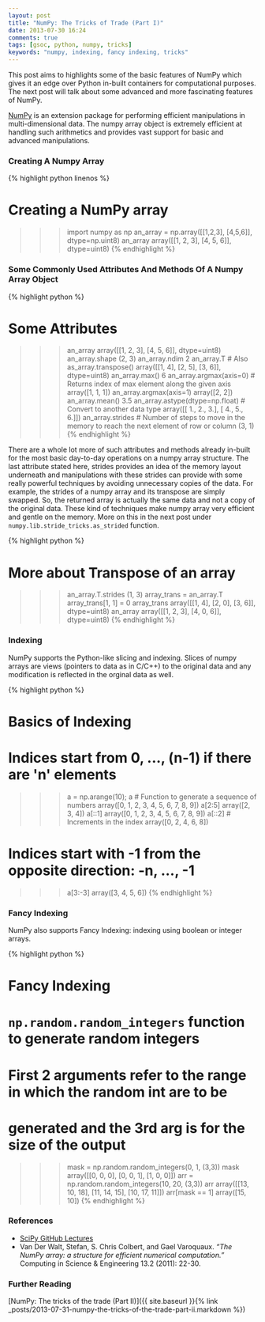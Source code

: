 ```yaml
---
layout: post
title: "NumPy: The Tricks of Trade (Part I)"
date: 2013-07-30 16:24
comments: true
tags: [gsoc, python, numpy, tricks]
keywords: "numpy, indexing, fancy indexing, tricks"
---
```

This post aims to highlights some of the basic features of NumPy which gives it an edge over Python in-built containers for computational purposes. The next post will talk about some advanced and more fascinating features of NumPy.

[NumPy](http://www.numpy.org/) is an extension package for performing efficient manipulations in multi-dimensional data. The numpy array object is extremely efficient at handling such arithmetics and provides vast support for basic and advanced manipulations.

### Creating A Numpy Array

{% highlight python linenos %}
# Creating a NumPy array
>>> import numpy as np
>>> an_array = np.array([[1,2,3], [4,5,6]], dtype=np.uint8)
>>> an_array
array([[1, 2, 3],
       [4, 5, 6]], dtype=uint8)
{% endhighlight %}

### Some Commonly Used Attributes And Methods Of A Numpy Array Object
{% highlight python %}
# Some Attributes
>>> an_array
array([[1, 2, 3],
       [4, 5, 6]], dtype=uint8)
>>> an_array.shape
(2, 3)
>>> an_array.ndim
2
>>> an_array.T # Also as_array.transpose()
array([[1, 4],
       [2, 5],
       [3, 6]], dtype=uint8)
>>> an_array.max()
6
>>> an_array.argmax(axis=0) # Returns index of max element along the given axis
array([1, 1, 1])
>>> an_array.argmax(axis=1)
array([2, 2])
>>> an_array.mean()
3.5
>>> an_array.astype(dtype=np.float) # Convert to another data type
array([[ 1., 2., 3.],
       [ 4., 5., 6.]])
>>> an_array.strides # Number of steps to move in the memory to reach the next element of row or column
(3, 1)
{% endhighlight %}

There are a whole lot more of such attributes and methods already
in-built for the most basic day-to-day operations on a numpy array
structure. The last attribute stated here, strides provides an idea of
the memory layout underneath and manipulations with these strides can
provide with some really powerful techniques by avoiding unnecessary
copies of the data. For example, the strides of a numpy array and its
transpose are simply swapped. So, the returned array is actually the
same data and not a copy of the original data. These kind of
techniques make numpy array very efficient and gentle on the
memory. More on this in the next post under
`numpy.lib.stride_tricks.as_strided` function.

{% highlight python %}
# More about Transpose of an array
>>> an_array.T.strides
(1, 3)
>>> array_trans = an_array.T
>>> array_trans[1, 1] = 0
>>> array_trans
array([[1, 4],
       [2, 0],
       [3, 6]], dtype=uint8)
>>> an_array
array([[1, 2, 3],
       [4, 0, 6]], dtype=uint8)
{% endhighlight %}

### Indexing

NumPy supports the Python-like slicing and indexing. Slices of numpy arrays are views (pointers to data as in C/C++) to the original data and any modification is reflected in the orginal data as well.

{% highlight python %}
# Basics of Indexing
# Indices start from 0, ..., (n-1) if there are 'n' elements
>>> a = np.arange(10); a # Function to generate a sequence of numbers
array([0, 1, 2, 3, 4, 5, 6, 7, 8, 9])
>>> a[2:5]
array([2, 3, 4])
>>> a[::1]
array([0, 1, 2, 3, 4, 5, 6, 7, 8, 9])
>>> a[::2]  # Increments in the index
array([0, 2, 4, 6, 8])
# Indices start with -1 from the opposite direction: -n, ..., -1
>>> a[3:-3]
array([3, 4, 5, 6])
{% endhighlight %}

### Fancy Indexing

NumPy also supports Fancy Indexing: indexing using boolean or integer arrays.

{% highlight python %}
# Fancy Indexing
# `np.random.random_integers` function to generate random integers
# First 2 arguments refer to the range in which the random int are to be
# generated and the 3rd arg is for the size of the output
>>> mask = np.random.random_integers(0, 1, (3,3))
>>> mask
array([[0, 0, 0],
       [0, 0, 1],
       [1, 0, 0]])
>>> arr = np.random.random_integers(10, 20, (3,3))
>>> arr
array([[13, 10, 18],
       [11, 14, 15],
       [10, 17, 11]])
>>> arr[mask == 1]
array([15, 10])
{% endhighlight %}

### References

- [SciPy GitHub Lectures](http://scipy-lectures.github.io/)
- Van Der Walt, Stefan, S. Chris Colbert, and Gael Varoquaux. *“The NumPy array: a structure for efficient numerical computation.”* Computing in Science & Engineering 13.2 (2011): 22-30.

### Further Reading

[NumPy: The tricks of the trade (Part II)]({{ site.baseurl }}{% link _posts/2013-07-31-numpy-the-tricks-of-the-trade-part-ii.markdown %})
